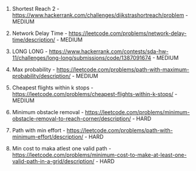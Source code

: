 1. Shortest Reach 2 -  https://www.hackerrank.com/challenges/dijkstrashortreach/problem - MEDIUM

2. Network Delay Time - https://leetcode.com/problems/network-delay-time/description/ - MEDIUM

3. LONG LONG - https://www.hackerrank.com/contests/sda-hw-11/challenges/long-long/submissions/code/1387091674 - MEDIUM

4. Max probability - https://leetcode.com/problems/path-with-maximum-probability/description/ - MEDIUM

5. Cheapest flights within k stops - https://leetcode.com/problems/cheapest-flights-within-k-stops/ - MEDIUM

6. Minimum obstacle removal - https://leetcode.com/problems/minimum-obstacle-removal-to-reach-corner/description/ - HARD

7. Path with min effort - https://leetcode.com/problems/path-with-minimum-effort/description/ - HARD

8. Min cost to maka atlest one valid path - https://leetcode.com/problems/minimum-cost-to-make-at-least-one-valid-path-in-a-grid/description/ - HARD
